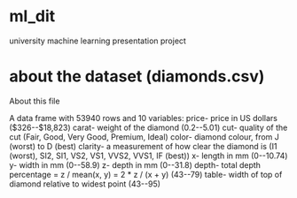# ml_dit
university machine learning presentation project 


# about the dataset (diamonds.csv)
About this file

A data frame with 53940 rows and 10 variables:
price-
    price in US dollars (\$326--\$18,823)
carat-
    weight of the diamond (0.2--5.01)
cut-
    quality of the cut (Fair, Good, Very Good, Premium, Ideal)
color-
    diamond colour, from J (worst) to D (best)
clarity-
    a measurement of how clear the diamond is (I1 (worst), SI2, SI1, VS2, VS1, VVS2, VVS1, IF (best))
x-
    length in mm (0--10.74)
y-
    width in mm (0--58.9)
z-
    depth in mm (0--31.8)
depth-
    total depth percentage = z / mean(x, y) = 2 * z / (x + y) (43--79)
table-
    width of top of diamond relative to widest point (43--95)
